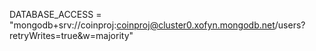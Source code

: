DATABASE_ACCESS = "mongodb+srv://coinproj:coinproj@cluster0.xofyn.mongodb.net/users?retryWrites=true&w=majority"